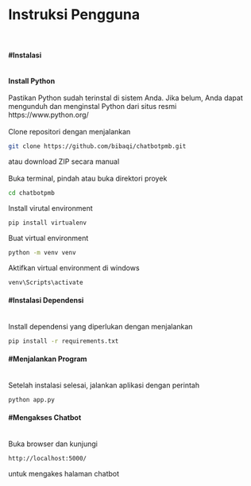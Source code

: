 <h1>Instruksi Pengguna</h1><br>
<h4><b>#Instalasi</b></h4><br>
<b>Install Python</b><br><br>
Pastikan Python sudah terinstal di sistem Anda. Jika belum, Anda dapat mengunduh dan menginstal Python dari situs resmi https://www.python.org/<br><br>
Clone repositori dengan menjalankan

```bash
git clone https://github.com/bibaqi/chatbotpmb.git
```
atau download ZIP secara manual<br><br>
Buka terminal, pindah atau buka direktori proyek

```bash
cd chatbotpmb
```
Install virutal environment
```bash
pip install virtualenv
```
Buat virtual environment<br>

```bash
python -m venv venv
```
Aktifkan virtual environment di windows
```bash
venv\Scripts\activate
```
<h4><b>#Instalasi Dependensi</b></h4><br>
Install dependensi yang diperlukan dengan menjalankan
  
```bash
pip install -r requirements.txt
```
<h4><b>#Menjalankan Program</b></h4><br>
Setelah instalasi selesai, jalankan aplikasi dengan perintah

```bash
python app.py
```
<h4><b>#Mengakses Chatbot</b></h4><br>
Buka browser dan kunjungi

```bash
http://localhost:5000/
```
untuk mengakes halaman chatbot
